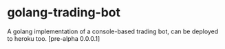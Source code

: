 # golang-trading-bot
A golang implementation of a console-based trading bot, can be deployed to heroku too. [pre-alpha 0.0.0.1]
